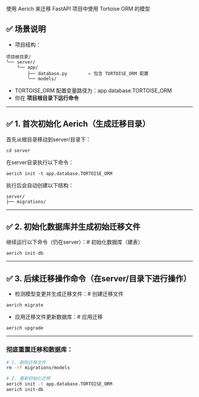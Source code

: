 使用 Aerich 来迁移 FastAPI 项目中使用 Tortoise ORM 的模型



## **✅ 场景说明**

- 项目结构：

```
项目根目录/
└── server/
    └── app/
        ├── database.py        ← 包含 TORTOISE_ORM 配置
        └── models/
```

- TORTOISE_ORM 配置变量路径为：app.database.TORTOISE_ORM
- 你在 **项目根目录下运行命令**

------



## **✅ 1. 首次初始化 Aerich（生成迁移目录）**

首先从根目录移动到server/目录下：

```
cd server
```

在server目录执行以下命令：

```
aerich init -t app.database.TORTOISE_ORM
```



执行后会自动创建以下结构：

```
server/
├── migrations/
```

------



## **✅ 2. 初始化数据库并生成初始迁移文件**



继续运行以下命令（仍在server）：# 初始化数据库（建表）

```
aerich init-db 
```

------



## **✅ 3. 后续迁移操作命令**（在server/目录下进行操作）

- 检测模型变更并生成迁移文件：# 创建迁移文件

```
aerich migrate
```

- 应用迁移文件更新数据库：# 应用迁移

```
aerich upgrade
```

------



### **彻底重置迁移和数据库**：

```bash
# 1. 删除迁移文件
rm -rf migrations/models

# 2. 重新初始化迁移
aerich init -t app.database.TORTOISE_ORM
aerich init-db
```

